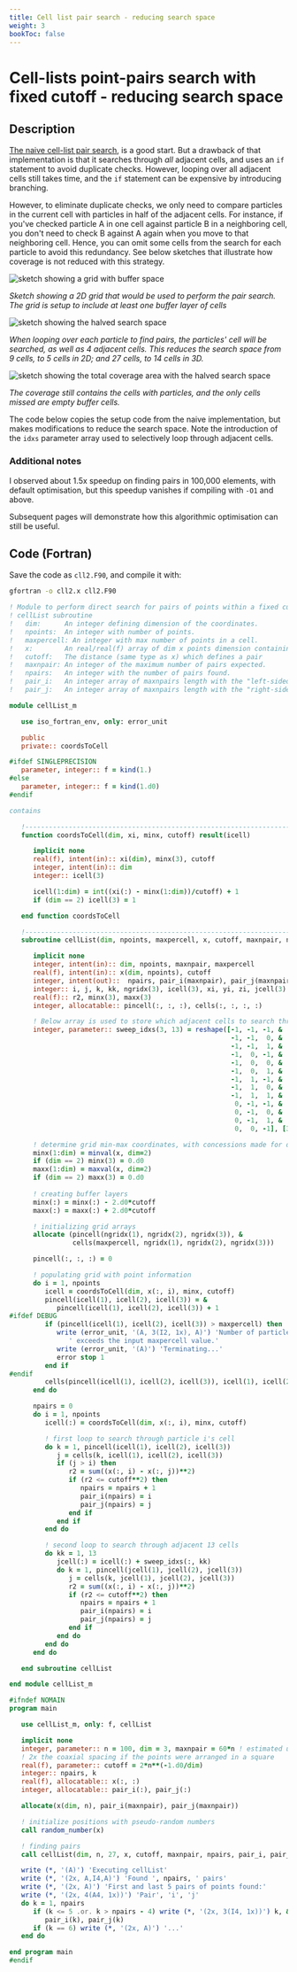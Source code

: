 ```yaml
---
title: Cell list pair search - reducing search space
weight: 3
bookToc: false
---
```


# Cell-lists point-pairs search with fixed cutoff - reducing search space

## Description
[The naive cell-list pair search](/worknotes/docs/useful/fixed-cutoff-cell-lists-pair-search/), is a good
start. But a drawback of that implementation is that it searches through *all* adjacent cells, and uses an `if`
statement to avoid duplicate checks. However, looping over all adjacent cells still takes time, and the `if`
statement can be expensive by introducing branching. 

However, to eliminate duplicate checks, we only need to compare particles in the current cell with particles
in half of the adjacent cells. For instance, if you've checked particle A in one cell against particle B in a
neighboring cell, you don't need to check B against A again when you move to that neighboring cell. Hence, you
can omit some cells from the search for each particle to avoid this redundancy. See below sketches that
illustrate how coverage is not reduced with this strategy.

![sketch showing a grid with buffer space](/worknotes/imgs/gridpic.png)

*Sketch showing a 2D grid that would be used to perform the pair search. The grid is setup to include at 
least one buffer layer of cells*

![sketch showing the halved search space](/worknotes/imgs/gridpic-searchexample.png)

*When looping over each particle to find pairs, the particles' cell will be searched, as well as 4 adjacent
cells. This reduces the search space from 9 cells, to 5 cells in 2D; and 27 cells, to 14 cells in 3D.*

![sketch showing the total coverage area with the halved search space](/worknotes/imgs/gridpic-coverage.png)

*The coverage still contains the cells with particles, and the only cells missed are empty buffer cells.*

The code below copies the setup code from the naive implementation, but makes modifications to reduce the
search space. Note the introduction of the `idxs` parameter array used to selectively loop through adjacent
cells.

### Additional notes

I observed about 1.5x speedup on finding pairs in 100,000 elements, with default optimisation, but this speedup
vanishes if compiling with `-O1` and above.

Subsequent pages will demonstrate how this algorithmic optimisation can still be useful.

## Code (Fortran)

Save the code as `cll2.F90`, and compile it with:

```bash
gfortran -o cll2.x cll2.F90
```

```fortran {linenos=false,style=tango}
! Module to perform direct search for pairs of points within a fixed cutoff.
! cellList subroutine
!   dim:      An integer defining dimension of the coordinates.
!   npoints:  An integer with number of points.
!   maxpercell: An integer with max number of points in a cell.
!   x:        An real/real(f) array of dim x points dimension containing the list of points to find pairs of.
!   cutoff:   The distance (same type as x) which defines a pair
!   maxnpair: An integer of the maximum number of pairs expected.
!   npairs:   An integer with the number of pairs found.
!   pair_i:   An integer array of maxnpairs length with the "left-sided" point in a pair.
!   pair_j:   An integer array of maxnpairs length with the "right-sided" point in a pair.

module cellList_m

   use iso_fortran_env, only: error_unit

   public
   private:: coordsToCell

#ifdef SINGLEPRECISION
   parameter, integer:: f = kind(1.)
#else
   parameter, integer:: f = kind(1.d0)
#endif

contains

   !---------------------------------------------------------------------------
   function coordsToCell(dim, xi, minx, cutoff) result(icell)

      implicit none
      real(f), intent(in):: xi(dim), minx(3), cutoff
      integer, intent(in):: dim
      integer:: icell(3)

      icell(1:dim) = int((xi(:) - minx(1:dim))/cutoff) + 1
      if (dim == 2) icell(3) = 1

   end function coordsToCell

   !---------------------------------------------------------------------------
   subroutine cellList(dim, npoints, maxpercell, x, cutoff, maxnpair, npairs, pair_i, pair_j)

      implicit none
      integer, intent(in):: dim, npoints, maxnpair, maxpercell
      real(f), intent(in):: x(dim, npoints), cutoff
      integer, intent(out)::  npairs, pair_i(maxnpair), pair_j(maxnpair)
      integer:: i, j, k, kk, ngridx(3), icell(3), xi, yi, zi, jcell(3)
      real(f):: r2, minx(3), maxx(3)
      integer, allocatable:: pincell(:, :, :), cells(:, :, :, :)

      ! Below array is used to store which adjacent cells to search through
      integer, parameter:: sweep_idxs(3, 13) = reshape([-1, -1, -1, &
                                                        -1, -1,  0, &
                                                        -1, -1,  1, &
                                                        -1,  0, -1, &
                                                        -1,  0,  0, &
                                                        -1,  0,  1, &
                                                        -1,  1, -1, &
                                                        -1,  1,  0, &
                                                        -1,  1,  1, &
                                                         0, -1, -1, &
                                                         0, -1,  0, &
                                                         0, -1,  1, &
                                                         0,  0, -1], [3, 13])

      ! determine grid min-max coordinates, with concessions made for dim=2 case
      minx(1:dim) = minval(x, dim=2)
      if (dim == 2) minx(3) = 0.d0
      maxx(1:dim) = maxval(x, dim=2)
      if (dim == 2) maxx(3) = 0.d0
      
      ! creating buffer layers
      minx(:) = minx(:) - 2.d0*cutoff
      maxx(:) = maxx(:) + 2.d0*cutoff

      ! initializing grid arrays
      allocate (pincell(ngridx(1), ngridx(2), ngridx(3)), &
                cells(maxpercell, ngridx(1), ngridx(2), ngridx(3)))

      pincell(:, :, :) = 0

      ! populating grid with point information
      do i = 1, npoints
         icell = coordsToCell(dim, x(:, i), minx, cutoff)
         pincell(icell(1), icell(2), icell(3)) = &
            pincell(icell(1), icell(2), icell(3)) + 1
#ifdef DEBUG
         if (pincell(icell(1), icell(2), icell(3)) > maxpercell) then
            write (error_unit, '(A, 3(I2, 1x), A)') 'Number of particles in cell ', icell(1), icell(2), icell(3), &
               ' exceeds the input maxpercell value.'
            write (error_unit, '(A)') 'Terminating...'
            error stop 1
         end if
#endif
         cells(pincell(icell(1), icell(2), icell(3)), icell(1), icell(2), icell(3)) = i
      end do

      npairs = 0
      do i = 1, npoints
         icell(:) = coordsToCell(dim, x(:, i), minx, cutoff)

         ! first loop to search through particle i's cell
         do k = 1, pincell(icell(1), icell(2), icell(3))
            j = cells(k, icell(1), icell(2), icell(3))
            if (j > i) then
               r2 = sum((x(:, i) - x(:, j))**2)
               if (r2 <= cutoff**2) then
                  npairs = npairs + 1
                  pair_i(npairs) = i
                  pair_j(npairs) = j
               end if
            end if
         end do

         ! second loop to search through adjacent 13 cells
         do kk = 1, 13
            jcell(:) = icell(:) + sweep_idxs(:, kk)
            do k = 1, pincell(jcell(1), jcell(2), jcell(3))
               j = cells(k, jcell(1), jcell(2), jcell(3))
               r2 = sum((x(:, i) - x(:, j))**2)
               if (r2 <= cutoff**2) then
                  npairs = npairs + 1
                  pair_i(npairs) = i
                  pair_j(npairs) = j
               end if
            end do
         end do
      end do

   end subroutine cellList

end module cellList_m

#ifndef NOMAIN
program main

   use cellList_m, only: f, cellList

   implicit none
   integer, parameter:: n = 100, dim = 3, maxnpair = 60*n ! estimated using
   ! 2x the coaxial spacing if the points were arranged in a square
   real(f), parameter:: cutoff = 2*n**(-1.d0/dim)
   integer:: npairs, k
   real(f), allocatable:: x(:, :)
   integer, allocatable:: pair_i(:), pair_j(:)

   allocate(x(dim, n), pair_i(maxnpair), pair_j(maxnpair))

   ! initialize positions with pseudo-random numbers
   call random_number(x)

   ! finding pairs
   call cellList(dim, n, 27, x, cutoff, maxnpair, npairs, pair_i, pair_j)

   write (*, '(A)') 'Executing cellList'
   write (*, '(2x, A,I4,A)') 'Found ', npairs, ' pairs'
   write (*, '(2x, A)') 'First and last 5 pairs of points found:'
   write (*, '(2x, 4(A4, 1x))') 'Pair', 'i', 'j'
   do k = 1, npairs
      if (k <= 5 .or. k > npairs - 4) write (*, '(2x, 3(I4, 1x))') k, &
         pair_i(k), pair_j(k)
      if (k == 6) write (*, '(2x, A)') '...'
   end do

end program main
#endif
```